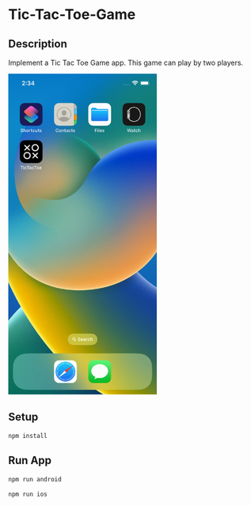 # Tic-Tac-Toe-Game

## Description

Implement a Tic Tac Toe Game app.
This game can play by two players.

<img src="https://github.com/chamika90/Assets/blob/master/tic_tac_toe_game.gif" width="300" />

## Setup

```
npm install
```

## Run App

```
npm run android
```

```
npm run ios
```
